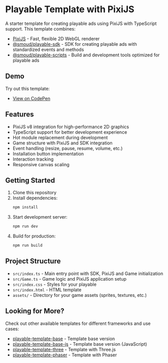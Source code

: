 # Playable Template with PixiJS

A starter template for creating playable ads using PixiJS with TypeScript support. This template combines:

- [PixiJS](https://pixijs.com/) - Fast, flexible 2D WebGL renderer
- [@smoud/playable-sdk](https://github.com/smoudjs/playable-sdk#readme) - SDK for creating playable ads with standardized events and methods
- [@smoud/playable-scripts](https://github.com/smoudjs/playable-scripts#readme) - Build and development tools optimized for playable ads

## Demo

Try out this template:
- [View on CodePen](https://codepen.io/peter-hutsul/pen/PwoEaWR)

## Features

- PixiJS v8 integration for high-performance 2D graphics
- TypeScript support for better development experience
- Hot module replacement during development
- Game structure with PixiJS and SDK integration
- Event handling (resize, pause, resume, volume, etc.)
- Installation button implementation
- Interaction tracking
- Responsive canvas scaling

## Getting Started

1. Clone this repository
2. Install dependencies:
   ```bash
   npm install
   ```
3. Start development server:
   ```bash
   npm run dev
   ```
4. Build for production:
   ```bash
   npm run build
   ```

## Project Structure

- `src/index.ts` - Main entry point with SDK, PixiJS and Game initialization
- `src/Game.ts` - Game logic and PixiJS application setup
- `src/index.css` - Styles for your playable
- `src/index.html` - HTML template
- `assets/` - Directory for your game assets (sprites, textures, etc.)

## Looking for More?

Check out other available templates for different frameworks and use cases:
- [playable-template-base](https://github.com/smoudjs/playable-template-base) - Template base version
- [playable-template-base-js](https://github.com/smoudjs/playable-template-base-js) - Template base version (JavaScript)
- [playable-template-three](https://github.com/smoudjs/playable-template-three) - Template with Three.js
- [playable-template-phaser](https://github.com/smoudjs/playable-template-phaser) - Template with Phaser
